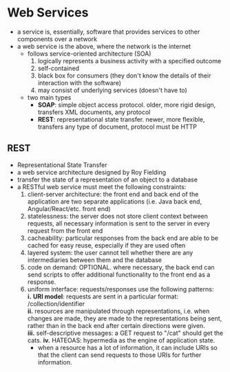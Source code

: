 # Web Services
- a service is, essentially, software that provides services to other components over a network
- a web service is the above, where the network is the internet
    - follows service-oriented architecture (SOA)
        1. logically represents a business activity with a specified outcome
        2. self-contained
        3. black box for consumers (they don't know the details of their interaction with the software)
        4. may consist of underlying services (doesn't have to)
    - two main types
        - **SOAP**: simple object access protocol. older, more rigid design, transfers XML documents, any protocol
        - **REST**: representational state transfer. newer, more flexible, transfers any type of document, protocol must be HTTP  
## REST
- Representational State Transfer
- a web service architecture designed by Roy Fielding
- transfer the state of a representation of an object to a database
- a RESTful web service must meet the following constraints:
    1. client-server architecture: the front end and back end of the application are two separate applications (i.e. Java back end, Angular/React/etc. front end)
    2. statelessness: the server does not store client context between requests, all necessary information is sent to the server in every request from the front end
    3. cacheability: particular responses from the back end are able to be cached for easy reuse, especially if they are used often
    4. layered system: the user cannot tell whether there are any intermediaries between them and the database
    5. code on demand: OPTIONAL. where necessary, the back end can send scripts to offer additional functionality to the front end as a response.
    6. uniform interface: requests/responses use the following patterns:  
        **i.** **URI model**: requests are sent in a particular format: /collection/identifier  
        **ii.** resources are manipulated through representations, i.e. when changes are made, they are made to the representations being sent, rather than in the back end after certain directions were given.  
        **iii.** self-descriptive messages: a GET request to "/cat" should get the cats.
        **iv.** HATEOAS: hypermedia as the engine of application state. 
        - when a resource has a lot of information, it can include URIs so that the client can send requests to those URIs for further information.
